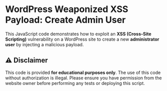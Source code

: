 # WordPress Weaponized XSS Payload: Create Admin User
This JavaScript code demonstrates how to exploit an **XSS (Cross-Site Scripting)** vulnerability on a WordPress site to create a new **administrator user** by injecting a malicious payload.

## ⚠️ Disclaimer

This code is provided **for educational purposes only**. The use of this code without authorization is illegal. Please ensure you have permission from the website owner before performing any tests or deploying this script.
